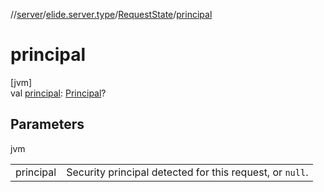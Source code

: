 //[server](../../../index.md)/[elide.server.type](../index.md)/[RequestState](index.md)/[principal](principal.md)

# principal

[jvm]\
val [principal](principal.md): [Principal](https://docs.oracle.com/javase/8/docs/api/java/security/Principal.html)?

## Parameters

jvm

| | |
|---|---|
| principal | Security principal detected for this request, or `null`. |
